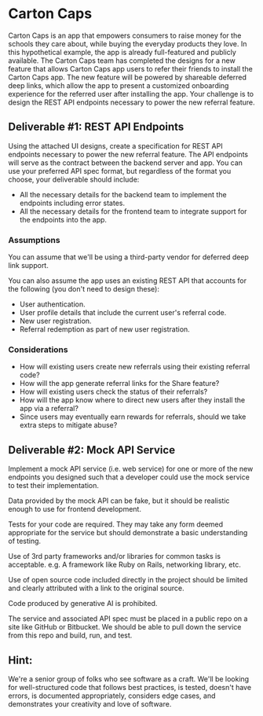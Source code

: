 # Carton Caps

Carton Caps is an app that empowers consumers to raise money for the schools they care about, while buying the everyday products they love. In this hypothetical example, the app is already full-featured and publicly available. The Carton Caps team has completed the designs for a new feature that allows Carton Caps app users to refer their friends to install the Carton Caps app. The new feature will be powered by shareable deferred deep links, which allow the app to present a customized onboarding experience for the referred user after installing the app. Your challenge is to design the REST API endpoints necessary to power the new referral feature.
 
## Deliverable #1: REST API Endpoints

Using the attached UI designs, create a specification for REST API endpoints necessary to power the new referral feature. The API endpoints will serve as the contract between the backend server and app. You can use your preferred API spec format, but regardless of the format you choose, your deliverable should include:
 
* All the necessary details for the backend team to implement the endpoints including error states.
* All the necessary details for the frontend team to integrate support for the endpoints into the app.

### Assumptions

You can assume that we'll be using a third-party vendor for deferred deep link support.
 
You can also assume the app uses an existing REST API that accounts for the following (you don't need to design these):

* User authentication.
* User profile details that include the current user's referral code.
* New user registration.
* Referral redemption as part of new user registration.
 
### Considerations

* How will existing users create new referrals using their existing referral code?
* How will the app generate referral links for the Share feature?
* How will existing users check the status of their referrals?
* How will the app know where to direct new users after they install the app via a referral?
* Since users may eventually earn rewards for referrals, should we take extra steps to mitigate abuse?
 
## Deliverable #2: Mock API Service

Implement a mock API service (i.e. web service) for one or more of the new endpoints you designed such that a developer could use the mock service to test their implementation.

Data provided by the mock API can be fake, but it should be realistic enough to use for frontend development.

Tests for your code are required. They may take any form deemed appropriate for the service but should demonstrate a basic understanding of testing.

Use of 3rd party frameworks and/or libraries for common tasks is acceptable. e.g. A framework like Ruby on Rails, networking library, etc.

Use of open source code included directly in the project should be limited and clearly attributed with a link to the original source.

Code produced by generative AI is prohibited.

The service and associated API spec must be placed in a public repo on a site like GitHub or Bitbucket.
We should be able to pull down the service from this repo and build, run, and test.
 
## Hint:

We're a senior group of folks who see software as a craft. We'll be looking for well-structured code that follows best practices, is tested, doesn't have errors, is documented appropriately, considers edge cases, and demonstrates your creativity and love of software.
